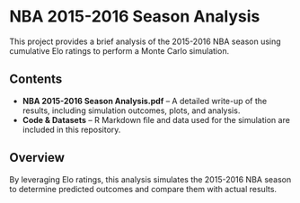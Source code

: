 # NBA 2015-2016 Season Analysis  

This project provides a brief analysis of the 2015-2016 NBA season using cumulative Elo ratings to perform a Monte Carlo simulation.  

## Contents  
- **NBA 2015-2016 Season Analysis.pdf** – A detailed write-up of the results, including simulation outcomes, plots, and analysis.  
- **Code & Datasets** – R Markdown file and data used for the simulation are included in this repository.  

## Overview  
By leveraging Elo ratings, this analysis simulates the 2015-2016 NBA season to determine predicted outcomes and compare them with actual results.  

